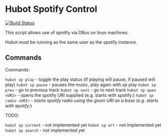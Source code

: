 Hubot Spotify Control
=====================

[![Build Status](https://travis-ci.org/Eluinhost/hubot-spotify-control.svg)](https://travis-ci.org/Eluinhost/hubot-spotify-control)

This script allows use of spotify via DBus on linux machines.

Hubot must be running as the same user as the spotify instance.

Commands
--------

Commands:

`hubot sp play` - toggle the play status (if playing will pause, if paused will play)
`hubot sp pause` - pauses the music, play again with sp play
`hubot sp prev` - go to previous track
`hubot sp next` - go to next track
`hubot sp open <URI>` - opens the spotify URI supplied (e.g. starts with spotify:*)
`hubot sp radio <URI>` - starts spotify radio using the given URI as a base (e.g. starts with spotify:*)


TODO:

`hubot sp current` - not implemented yet
`hubot sp art` - not implemented yet
`hubot sp search` - not implemented yet